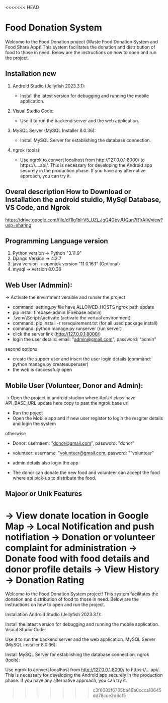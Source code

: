 <<<<<<< HEAD
# Food Donation System

Welcome to the Food Donation project (Waste Food Donation System and Food Share App)! This system facilitates the donation and distribution of food to those in need. Below are the instructions on how to open and run the project.

## Installation new

1. Android Studio (Jellyfish 2023.3.1):
   - Install the latest version for debugging and running the mobile application.

2. Visual Studio Code:
   - Use it to run the backend server and the web application.

4. MySQL Server (MySQL Installer 8.0.36):
   - Install MySQL Server for establishing the database connection.
  
3. ngrok (tools):
   - Use ngrok to convert localhost from http://127.0.0.1:8000/ to https://....api/. This is necessary for developing the Android app securely in the production phase. If you have any alternative approach, you can try it.

## Overal description How to Download or Installation the android stuidio, MySql Database, VS Code, and Ngrok
https://drive.google.com/file/d/1lg1bI-V5_UZj_JgQ4GbvJUQun7R1rAiV/view?usp=sharing

## Programming Language version
1. Python version -> Python "3.11.9"
2. Django Version -> 4.2.7
3. java version -> openjdk version "11.0.16.1" (Optional)
4. mysql -> version 8.0.36

## Web User (Admmin):
-> Activate the envirnment veraible and runser the project
   * command: setting.py file have ALLOWED_HOSTS ngrok path update
   * pip install firebase-admin (Firebase admin)
   * .\venv\Scripts\activate (activate the vertual environment)
   * command: pip install -r rerequirement.txt (for all used package install)
   * command: python manage.py runserver (run server)
   * click the server link (http://127.0.0.1:8000/)
   * login the user details: email: "admin@gmail.com", password: "admin"
   
   second options
   * create the supper user and insert the user login details (command: python manage.py createsuperuser)
   * the web is successfuly open

## Mobile User (Volunteer, Donor and Admin):
-> Open the project in android studion where ApiUrl class have API_BASE_URL update here copy to past the ngrok base url
   * Run the poject
   * Open the Mobile app and if new user register to login the resgiter details and login the system

   otherwise
   * Donor: usernaem: "donor@gmail.com", password: "donor"
   * volunteer: username: "volunteer@gmail.com, pasword: ""volunteer"
   * admin details also login the app

   * The donor can donate the new food and volunteer can accept the food where api pick-up to distribute the food.

## Majoor or Unik Features
-> View donate location in Google Map
-> Local Notification and push notifiation
-> Donation or volunteer complaint for administration
-> Donate food with food details and donor profile details
-> View History
-> Donation Rating
=======
Welcome to the Food Donation System project! This system facilitates the donation and distribution of food to those in need. Below are the instructions on how to open and run the project.

Installation
Android Studio (Jellyfish 2023.3.1):

Install the latest version for debugging and running the mobile application.
Visual Studio Code:

Use it to run the backend server and the web application.
MySQL Server (MySQL Installer 8.0.36):

Install MySQL Server for establishing the database connection.
ngrok (tools):

Use ngrok to convert localhost from http://127.0.0.1:8000/ to https://....api/. This is necessary for developing the Android app securely in the production phase. If you have any alternative approach, you can try it.
>>>>>>> c3f6082f6765ba48a0ccca10645dd78cce2d6cf5
